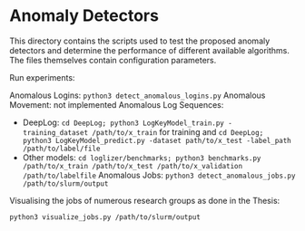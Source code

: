 # Anomaly Detectors

This directory contains the scripts used to test the proposed anomaly detectors and determine the performance of different available algorithms.
The files themselves contain configuration parameters.

Run experiments:

Anomalous Logins: `python3 detect_anomalous_logins.py`
Anomalous Movement: not implemented
Anomalous Log Sequences:
- DeepLog: `cd DeepLog; python3 LogKeyModel_train.py -training_dataset /path/to/x_train` for training and `cd DeepLog; python3 LogKeyModel_predict.py -dataset path/to/x_test -label_path /path/to/label/file`
- Other models: `cd loglizer/benchmarks; python3 benchmarks.py /path/to/x_train /path/to/x_test /path/to/x_validation /path/to/labelfile`
Anomalous Jobs: `python3 detect_anomalous_jobs.py /path/to/slurm/output`

Visualising the jobs of numerous research groups as done in the Thesis:

`python3 visualize_jobs.py /path/to/slurm/output`